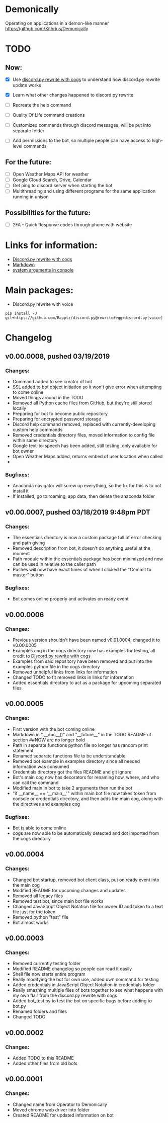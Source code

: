 # Demonically
Operating on applications in a demon-like manner
https://github.com/Xithrius/Demonically
# TODO

## Now:
- [x] Use [discord.py rewrite with cogs](!https://gist.github.com/EvieePy/d78c061a4798ae81be9825468fe146be) to understand how discord.py rewrite update works
- [x] Learn what other changes happened to discord.py rewrite
- [ ] Recreate the help command
- [ ] Quality Of Life command creations
- [ ] Customized commands through discord messages, will be put into separate folder
- [ ] Add permissions to the bot, so multiple people can have access to high-level commands


## For the future:
- [ ] Open Weather Maps API for weather
- [ ] Google Cloud Search, Drive, Calendar
- [ ] Get ping to discord server when starting the bot
- [ ] Multithreading and using different programs for the same application running in unison

## Possibilities for the future:
- [ ] 2FA - Quick Response codes through phone with website


# Links for information:
* [Discord.py rewrite with cogs](https://gist.github.com/EvieePy/d78c061a4798ae81be9825468fe146be)
* [Markdown](https://guides.github.com/features/mastering-markdown/)
* [system arguments in console](https://stackoverflow.com/questions/4117530/sys-argv1-meaning-in-script)

# Main packages:
* Discord.py rewrite with voice
```
pip install -U git+https://github.com/Rapptz/discord.py@rewrite#egg=discord.py[voice]
```

# Changelog

## v0.00.0008, pushed 03/19/2019
### Changes:
* Command added to see creator of bot
* SSL added to bot object initiation so it won't give error when attempting to come online
* Moved things around in the TODO
* Removed all Python cache files from GitHub, but they're still stored locally
* Preparing for bot to become public repository
* Preparing for encrypted password storage
* Discord help command removed, replaced with currently-developing custom help commands
* Removed credentials directory files, moved information to config file within same directory
* Google text-to-speech has been added, still testing, only available for bot owner
* Open Weather Maps added, returns embed of user location when called
*
### Bugfixes:
* Anaconda navigator will screw up everything, so the fix for this is to not install it
 * If installed, go to roaming, app data, then delete the anaconda folder

## v0.00.0007, pushed 03/18/2019 9:48pm PDT
### Changes:
* The essentials directory is now a custom package full of error checking and path giving
* Removed description from bot, it doesn't do anything useful at the moment
* Path module within the essentials package has been minimized and now can be used in relative to the caller path
* Pushes will now have exact times of when I clicked the "Commit to master" button
### Bugfixes:
* Bot comes online properly and activates on ready event

## v0.00.0006
### Changes:
* Previous version shouldn't have been named v0.01.0004, changed it to v0.00.0005
* Examples cog in the cogs directory now has examples for testing, all credit to [Discord.py rewrite with cogs](https://gist.github.com/EvieePy/d78c061a4798ae81be9825468fe146be)
* Examples from said repository have been removed and put into the examples python file in the cogs directory
* Removed unhelpful links from links for information
* Changed TODO to fit removed links in links for information
* Added essentials directory to act as a package for upcoming separated files

## v0.00.0005
### Changes:
* First version with the bot coming online
* Markdown in ".\_\_doc\_\_()" and "\_\_future\_\_" in the TODO README of section \#\#NOW are no longer bold
* Path in separate functions python file no longer has random print statement
* Renamed separate functions file to be understandable
* Removed bot example in examples directory since all needed information was consumed
* Credentials directory got the files README and git ignore
* Bot's main cog now has decorators for renaming how, where, and who can call the command
* Modified main in bot to take 2 arguments then run the bot
* "if \_\_name\_\_ == '\_\_main\_\_'" within main bot file now takes token from console or credentials directory, and then adds the main cog, along with the directives and examples cog
### Bugfixes:
* Bot is able to come online
* cogs are now able to be automatically detected and dot imported from the cogs directory

## v0.00.0004
### Changes:
* Changed bot startup, removed bot client class, put on ready event into the main cog
* Modified README for upcoming changes and updates
* Removed all legacy files
* Removed test bot, since main bot file works
* Changed JavaScript Object Notation file for owner ID and token to a text file just for the token
* Removed python "test" file
* Bot almost works

## v0.00.0003
### Changes:
* Removed currently testing folder
* Modified README changelog so people can read it easily
* Shell file now starts entire program
* Really modifying the bot for own use, added own command for testing
* Added credentials in JavaScript Object Notation in credentials folder
* Really smashing multiple files of bots together to see what happens with my own flair from the discord.py rewrite with cogs
* Added bot_test.py to test the bot on specific bugs before adding to bot.py
* Renamed folders and files
* Changed TODO

## v0.00.0002
### Changes:
* Added TODO to this README
* Added other files from old bots

## v0.00.0001
### Changes:
* Changed name from Operator to Demonically
* Moved chrome web driver into folder
* Created README for updated information on bot
